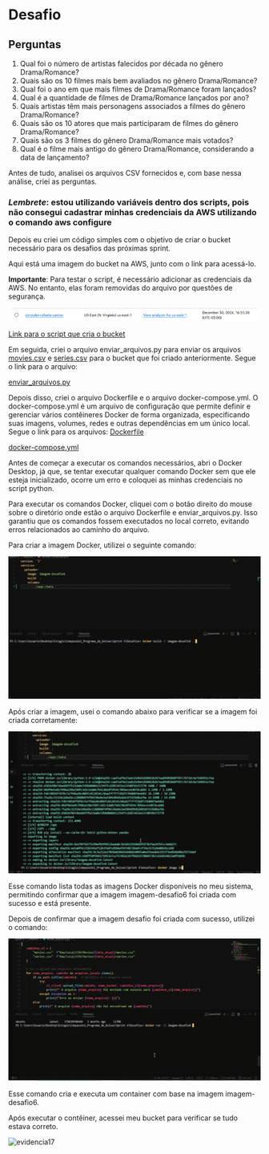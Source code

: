 # Desafio 

## Perguntas 
1. Qual foi o número de artistas falecidos por década no gênero Drama/Romance?
2. Quais são os 10 filmes mais bem avaliados no gênero Drama/Romance?
3. Qual foi o ano em que mais filmes de Drama/Romance foram lançados?
4. Qual é a quantidade de filmes de Drama/Romance lançados por ano?
5. Quais artistas têm mais personagens associados a filmes do gênero Drama/Romance?
6. Quais são os 10 atores que mais participaram de filmes do gênero Drama/Romance?
7. Quais são os 3 filmes do gênero Drama/Romance mais votados?
8. Qual é o filme mais antigo do gênero Drama/Romance, considerando a data de lançamento?

Antes de tudo, analisei os arquivos CSV fornecidos e, com base nessa análise, criei as perguntas.

### _Lembrete_: estou utilizando variáveis dentro dos scripts, pois não consegui cadastrar minhas credenciais da AWS utilizando o comando aws configure
Depois eu criei um código simples com o objetivo de criar o bucket necessário para os desafios das próximas sprint.

Aqui está uma imagem do bucket na AWS, junto com o link para acessá-lo.

__Importante__: Para testar o script, é necessário adicionar as credenciais da AWS. No entanto, elas foram removidas do arquivo por questões de segurança.

![evidencia13](../Evidencias/Evidencia_desafio/evidencia13.png)

[Link para o script que cria o bucket](../Desafios/criar_bucket.py)

Em seguida, criei o arquivo enviar_arquivos.py para enviar os arquivos [movies.csv](../Desafios/dados/movies.csv) e [series.csv](../Desafios/dados/series.csv) para o bucket que foi criado anteriormente. 
Segue o link para o arquivo:

[enviar_arquivos.py](../Desafios/enviar_arquivos.py)

Depois disso, criei o arquivo Dockerfile e o arquivo docker-compose.yml. O docker-compose.yml é um arquivo de configuração que permite definir e gerenciar vários contêineres Docker de forma organizada, especificando suas imagens, volumes, redes e outras dependências em um único local.
Segue o link para os arquivos:
[Dockerfile](../Desafios/Dockerfile)

[docker-compose.yml](../Desafios/docker-compose.yml)

Antes de começar a executar os comandos necessários, abri o Docker Desktop, já que, se tentar executar qualquer comando Docker sem que ele esteja inicializado, ocorre um erro e coloquei as minhas credenciais no script python.

Para executar os comandos Docker, cliquei com o botão direito do mouse sobre o diretório onde estão o arquivo Dockerfile e enviar_arquivos.py. Isso garantiu que os comandos fossem executados no local correto, evitando erros relacionados ao caminho do arquivo.

Para criar a imagem Docker, utilizei o seguinte comando:

![evidencia14](../Evidencias/Evidencia_desafio/evidencia14.gif)

Após criar a imagem, usei o comando abaixo para verificar se a imagem foi criada corretamente:

![evidencia16](../Evidencias/Evidencia_desafio/evidencia16.gif)

Esse comando lista todas as imagens Docker disponíveis no meu sistema, permitindo confirmar que a imagem imagem-desafio6 foi criada com sucesso e está presente.

Depois de confirmar que a imagem desafio foi criada com sucesso, utilizei o comando:

![evidencia15](../Evidencias/Evidencia_desafio/evidencia15.gif)

Esse comando cria e executa um container com base na imagem imagem-desafio6.

Após executar o contêiner, acessei meu bucket para verificar se tudo estava correto.

![evidencia17](../Evidencias/Evidencia_desafio/evidencia17.gif)
